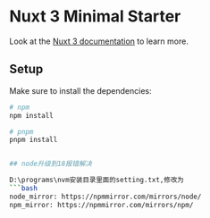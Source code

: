 # Nuxt 3 Minimal Starter

Look at the [Nuxt 3 documentation](https://nuxt.com/docs/getting-started/introduction) to learn more.

## Setup

Make sure to install the dependencies:

````bash
# npm
npm install

# pnpm
pnpm install


## node升级到18报错解决

D:\programs\nvm安装目录里面的setting.txt,修改为
```bash
node_mirror: https://npmmirror.com/mirrors/node/
npm_mirror: https://npmmirror.com/mirrors/npm/
````

